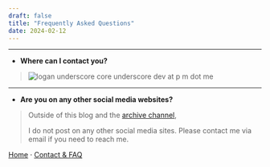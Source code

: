 ```yaml
---
draft: false
title: "Frequently Asked Questions"
date: 2024-02-12
---
```


---
- **Where can I contact you?**
> ![logan underscore core underscore dev at p m dot me](/images/dev_mail.webp)
---

- **Are you on any other social media websites?**
>
> Outside of this blog and the [archive channel](https://www.youtube.com/@LoganCore/featured),
> 
> I do not post on any other social media sites. Please contact me via email if you need to reach me.

[Home](/./) · 
[Contact & FAQ](/./frequently_asked_questions)
